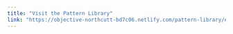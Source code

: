 ```yaml
---
title: "Visit the Pattern Library"
link: "https://objective-northcutt-bd7c06.netlify.com/pattern-library/#brand"
---
```

